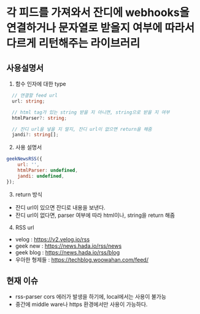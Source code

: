 # 각 피드를 가져와서 잔디에 webhooks을 연결하거나 문자열로 받을지 여부에 따라서 다르게 리턴해주는 라이브러리

## 사용설명서

1. 함수 인자에 대한 type

```typescript
  // 연결할 feed url
  url: string;

  // html tag가 있는 string 받을 지 아니면, string으로 받을 지 여부
  htmlParser?: string;

  // 잔디 url을 넣을 지 말지, 잔디 url이 없으면 return을 해줌
  jandi?: string[];
```

2. 사용 설명서

```javascript
geekNewsRSS({
    url: '',
    htmlParser: undefined,
    jandi: undefined,
});
```

3. return 방식

-   잔디 url이 있으면 잔디로 내용을 보낸다.
-   잔디 url이 없다면, parser 여부에 따라 html이나, string을 return 해줌

4. RSS url

-   velog : https://v2.velog.io/rss
-   geek new : https://news.hada.io/rss/news
-   geek blog : https://news.hada.io/rss/blog
-   우아한 형제들 : https://techblog.woowahan.com/feed/

## 현재 이슈

-   rss-parser cors 에러가 발생을 하기에, local에서는 사용이 불가능
-   중간에 middle ware나 https 환경에서만 사용이 가능하다.

